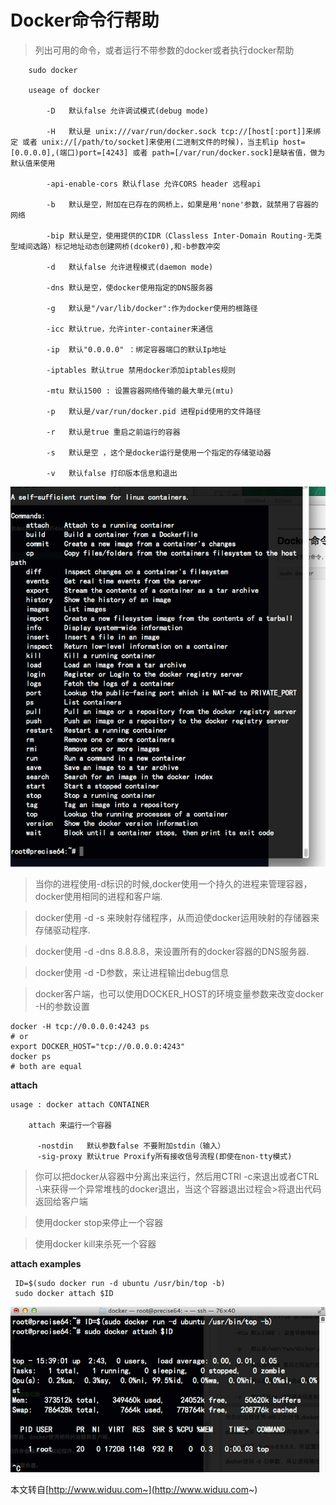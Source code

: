 # Docker命令行帮助

>列出可用的命令，或者运行不带参数的docker或者执行docker帮助

        sudo docker
        
        useage of docker
        
            -D   默认false 允许调试模式(debug mode)
        
            -H   默认是 unix:///var/run/docker.sock tcp://[host[:port]]来绑定 或者 unix://[/path/to/socket]来使用(二进制文件的时候)，当主机ip host=[0.0.0.0],(端口)port=[4243] 或者 path=[/var/run/docker.sock]是缺省值，做为默认值来使用
        
            -api-enable-cors 默认flase 允许CORS header 远程api
        
            -b   默认是空，附加在已存在的网桥上，如果是用'none'参数，就禁用了容器的网络
        
            -bip 默认是空，使用提供的CIDR（Classless Inter-Domain Routing-无类型域间选路）标记地址动态创建网桥(dcoker0),和-b参数冲突
        
            -d   默认false 允许进程模式(daemon mode)
        
            -dns 默认是空，使docker使用指定的DNS服务器
        
            -g   默认是"/var/lib/docker":作为docker使用的根路径
        
            -icc 默认true，允许inter-container来通信
        
            -ip  默认"0.0.0.0" ：绑定容器端口的默认Ip地址
        
            -iptables 默认true 禁用docker添加iptables规则
        
            -mtu 默认1500 : 设置容器网络传输的最大单元(mtu)
        
            -p   默认是/var/run/docker.pid 进程pid使用的文件路径
        
            -r   默认是true 重启之前运行的容器
        
            -s   默认是空 ，这个是docker运行是使用一个指定的存储驱动器
        
            -v   默认false 打印版本信息和退出 
 
 ![c1.png](/pictures/c1.png)
 
 >当你的进程使用-d标识的时候,docker使用一个持久的进程来管理容器，docker使用相同的进程和客户端.

>docker使用 -d -s 来映射存储程序，从而迫使docker运用映射的存储器来存储驱动程序.

>docker使用 -d -dns 8.8.8.8，来设置所有的docker容器的DNS服务器.

>docker使用 -d -D参数，来让进程输出debug信息

>docker客户端，也可以使用DOCKER_HOST的环境变量参数来改变docker -H的参数设置

    docker -H tcp://0.0.0.0:4243 ps
    # or
    export DOCKER_HOST="tcp://0.0.0.0:4243"
    docker ps
    # both are equal
    
**attach**

    usage : docker attach CONTAINER
    
        attach 来运行一个容器
    
          -nostdin   默认参数false 不要附加stdin（输入）
          -sig-proxy 默认true Proxify所有接收信号流程(即使在non-tty模式)

>你可以把docker从容器中分离出来运行，然后用CTRl -c来退出或者CTRL -\来获得一个异常堆栈的docker退出，当这个容器退出过程会>将退出代码返回给客户端

>使用docker stop来停止一个容器

>使用docker kill来杀死一个容器

**attach examples**

     ID=$(sudo docker run -d ubuntu /usr/bin/top -b)
     sudo docker attach $ID
     
![c2.png](/pictures/c2.png)

本文转自[http://www.widuu.com~](http://www.widuu.com~)

